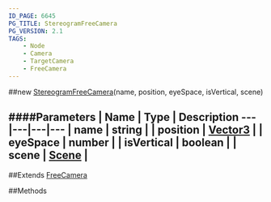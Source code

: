 ```yaml
---
ID_PAGE: 6645
PG_TITLE: StereogramFreeCamera
PG_VERSION: 2.1
TAGS:
    - Node
    - Camera
    - TargetCamera
    - FreeCamera
---
```

##new [StereogramFreeCamera](page.php?p=6645)(name, position, eyeSpace, isVertical, scene)

####Parameters
 | Name | Type | Description
---|---|---|---
 | name | string | 
 | position | [Vector3](page.php?p=6751) | 
 | eyeSpace | number | 
 | isVertical | boolean | 
 | scene | [Scene](page.php?p=6662) | 
---

##Extends
 [FreeCamera](page.php?p=6638)


##Methods
